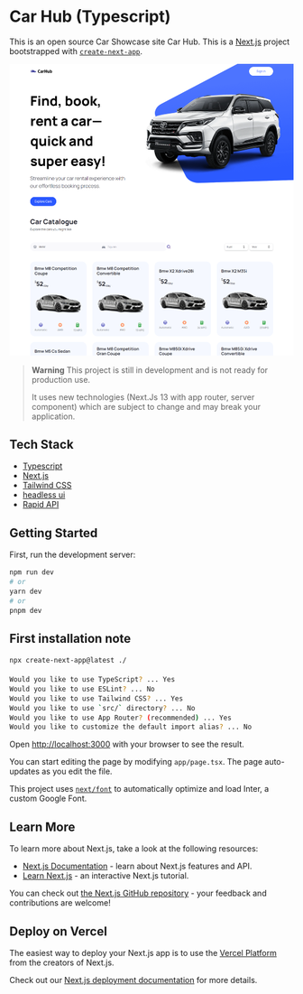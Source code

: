 # Car Hub (Typescript)

This is an open source Car Showcase site Car Hub. This is a [Next.js](https://nextjs.org/) project bootstrapped with [`create-next-app`](https://github.com/vercel/next.js/tree/canary/packages/create-next-app).

[![SharePrompt](./public/screenshot/car-hub.png)](https://car-showcase-m-rizki.vercel.app/)

> **Warning**
> This project is still in development and is not ready for production use.
>
> It uses new technologies (Next.Js 13 with app router, server component) which are subject to change and may break your application.

## Tech Stack

- [Typescript](https://www.typescriptlang.org/)
- [Next.js](https://nextjs.org)
- [Tailwind CSS](https://tailwindcss.com)
- [headless ui](https://headlessui.com/)
- [Rapid API](https://rapidapi.com/hub)

## Getting Started

First, run the development server:

```bash
npm run dev
# or
yarn dev
# or
pnpm dev
```

## First installation note

```bash
npx create-next-app@latest ./

Would you like to use TypeScript? ... Yes
Would you like to use ESLint? ... No
Would you like to use Tailwind CSS? ... Yes
Would you like to use `src/` directory? ... No
Would you like to use App Router? (recommended) ... Yes
Would you like to customize the default import alias? ... No
```

Open [http://localhost:3000](http://localhost:3000) with your browser to see the result.

You can start editing the page by modifying `app/page.tsx`. The page auto-updates as you edit the file.

This project uses [`next/font`](https://nextjs.org/docs/basic-features/font-optimization) to automatically optimize and load Inter, a custom Google Font.

## Learn More

To learn more about Next.js, take a look at the following resources:

- [Next.js Documentation](https://nextjs.org/docs) - learn about Next.js features and API.
- [Learn Next.js](https://nextjs.org/learn) - an interactive Next.js tutorial.

You can check out [the Next.js GitHub repository](https://github.com/vercel/next.js/) - your feedback and contributions are welcome!

## Deploy on Vercel

The easiest way to deploy your Next.js app is to use the [Vercel Platform](https://vercel.com/new?utm_medium=default-template&filter=next.js&utm_source=create-next-app&utm_campaign=create-next-app-readme) from the creators of Next.js.

Check out our [Next.js deployment documentation](https://nextjs.org/docs/deployment) for more details.
